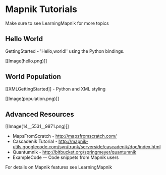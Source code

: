 <!-- Name: MapnikTutorials -->
<!-- Version: 8 -->
<!-- Last-Modified: 2010/01/25 15:40:55 -->
<!-- Author: springmeyer -->
# Mapnik Tutorials

Make sure to see LearningMapnik for more topics

## Hello World

GettingStarted - 'Hello,world!' using the Python bindings.  



[[Image(hello.png)]]

## World Population

[[XMLGettingStarted]] - Python and XML styling



[[Image(population.png)]]


## Advanced Resources


[[Image(14__5531__9871.png)]]

 * MapsFromScratch - http://mapsfromscratch.com/
 * Cascadenik Tutorial - http://mapnik-utils.googlecode.com/svn/trunk/serverside/cascadenik/doc/index.html
 * Quantumnik - http://bitbucket.org/springmeyer/quantumnik
 * ExampleCode -- Code snippets from Mapnik users


For details on Mapnik features see LearningMapnik
